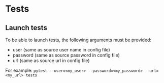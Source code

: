 # Tests

## Launch tests
To be able to launch tests, the following arguments must be provided:
- user (same as source user name in config file)
- password (same as source password in config file)
- url (same as source url in config file)

For example: `pytest --user=<my_user> --password=<my_password> --url=<my_url> tests`

